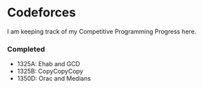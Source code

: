 # Codeforces
I am keeping track of my Competitive Programming Progress here.

### Completed
- 1325A: Ehab and GCD
- 1325B: CopyCopyCopy
- 1350D: Orac and Medians
